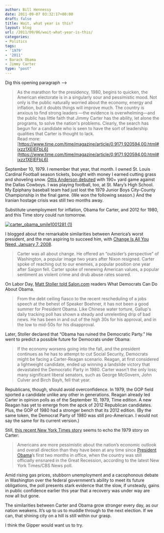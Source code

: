 ```yaml
---
author: Bill Hennessy
date: 2011-09-07 03:32:17+00:00
draft: false
title: Wait, what year is this?
layout: blog
url: /2011/09/06/wait-what-year-is-this/
categories:
- Politics
tags:
- '1979'
- '2011'
- Barack Obama
- Jimmy Carter
type: "post"
---
```


Dig this opening paragraph –>



> As the marathon for the presidency, 1980, begins to quicken, the American electorate is in a singularly sour and pessimistic mood. Not only is the public naturally worried about the economy, energy and inflation, but it doubts things will improve much. The country is anxious to find strong leaders —the evidence is overwhelming—and the public has little faith that Jimmy Carter has the ability, let alone the programs, to solve the nation's problems. Clearly, the search has begun for a candidate who is seen to have the sort of leadership qualities that Carter is thought to lack.  
Read more: [https://www.time.com/time/magazine/article/0,9171,920594,00.html#ixzz1XEIEFbL6](https://www.time.com/time/magazine/article/0,9171,920594,00.html#ixzz1XEIEFbL6)





September 10, 1979. I remember that year, that month. I owned St. Louis Cardinal Football season tickets, bought with money I earned cutting grass and shoveling snow. [Ottis Anderson debuted](https://sportsillustrated.cnn.com/vault/gallery/featured/GAL1174334/11/12/index.htm) with 190+ yard game against the Dallas Cowboys. I was playing football, too, at St. Mary’s High School. My Epiphany baseball team had just lost the 1979 Junior Boys City-County Championship in the final game. (We won the following season.) And the Iranian hostage crisis was still two months away.

Substitute unemployment for inflation, Obama for Carter, and 2012 for 1980, and this Time story could run tomorrow.

[![carter_obama_smile1001281 (1)](https://hennessysview.com/wp-content/uploads/2011/09/carter_obama_smile1001281-1_thumb.jpg)
](https://hennessysview.com/wp-content/uploads/2011/09/carter_obama_smile1001281-1.jpg)

I blogged about the remarkable similarities between America’s worst president, and the man aspiring to succeed him, with [Change Is All You Need, January 7, 2008](https://hennessysview.com/2008/01/07/change-is-all-you-need/). 



> Carter was all about change. He offered an “outsider’s perspective” of Washington, a popular image two years after Nixon resigned. Carter spoke of reaching out to our enemies, a popular position one year after Saigon fell. Carter spoke of renewing American values, a popular sentiment as violent crime and drub abuse rates soared.





On Labor Day, [Matt Stoller told Salon.com](https://www.salon.com/news/politics/war_room/index.html?story=/politics/war_room/2011/09/04/favoritesonsanddaughters) readers What Democrats Can Do About Obama. 



> From the debt ceiling fiasco to the recent rescheduling of a jobs speech at the behest of Speaker Boehner, it has not been a good summer for President Obama. Like Chinese water torture, Gallup's daily tracking poll has shown a steady and unrelenting drip of bad news. He has been in and out of the high 30s for his approval, and in the low to mid-50s for his disapproval.





Later, Stoller declared that “Obama has ruined the Democratic Party.” He went to predict a possible future for Democrats under Obama:



> If the economy worsens going into the fall, and the president continues as he has to attempt to cut Social Security, Democrats might be facing a Carter-Reagan scenario. Reagan, at first considered a lightweight candidate, ended up winning a landslide victory that devastated the Democratic Party in 1980. Carter wasn't the only loss; many significant liberal senators, such as George McGovern, John Culver and Birch Bayh, fell that year.





Republicans, though, should avoid overconfidence. In 1979, the GOP field sported a candidate unlike any other in generations. Reagan already led Carter in opinion polls as of the September 10, 1979, Time edition. A new Reagan has yet to emerge from the apck of 2012 Republican candidates. Plus, the GOP of 1980 had a stronger bench that its 2012 edition. (By the same token, the Democrat Party of 1980 was still pro-American. I would not say the same for its current version.)

Still, [this recent New York Times story](https://www.nytimes.com/2011/04/22/us/22poll.html?_r=2&hp) seems to echo the 1979 story on Carter:



> Americans are more pessimistic about the nation’s economic outlook and overall direction than they have been at any time since [President Obama](https://topics.nytimes.com/top/reference/timestopics/people/o/barack_obama/index.html?inline=nyt-per)’s first two months in office, when the country was still officially ensnared in the Great Recession, according to the latest New York Times/CBS News poll. 

Amid rising gas prices, stubborn unemployment and a cacophonous debate in Washington over the federal government’s ability to meet its future obligations, the poll presents stark evidence that the slow, if unsteady, gains in public confidence earlier this year that a recovery was under way are now all but gone.





The similarities between Carter and Obama grow stronger every day, as our nation weakens. It’s up to us to muddle through to the next election. If we can, that shining city on a hill is still within our grasp. 

I think the Gipper would want us to try.
